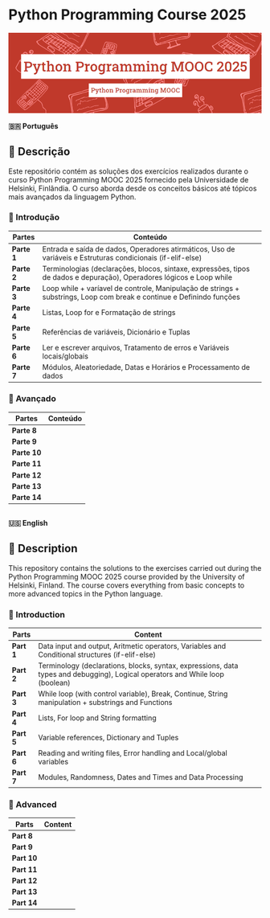 # Python Programming Course 2025
<img src="./.assets/case.png" alt="case" width="900">

**🇧🇷 Português**

## 📝 Descrição

Este repositório contém as soluções dos exercícios realizados durante o curso Python Programming MOOC 2025 fornecido pela Universidade de Helsinki, Finlândia. O curso aborda desde os conceitos básicos até tópicos mais avançados da linguagem Python.

### 📌 Introdução

| **Partes** | Conteúdo |
|------------|---------------|
| **Parte 1** | Entrada e saída de dados, Operadores atirmáticos, Uso de variáveis e Estruturas condicionais (if-elif-else) |
| **Parte 2** | Terminologias (declarações, blocos, sintaxe, expressões, tipos de dados e depuração), Operadores lógicos e Loop while|
| **Parte 3** | Loop while + varíavel de controle, Manipulação de strings + substrings, Loop com break e continue e Definindo funções |
| **Parte 4** | Listas, Loop for e  Formatação de strings |
| **Parte 5** | Referências de variáveis, Dicionário e Tuplas |
| **Parte 6** | Ler e escrever arquivos, Tratamento de erros e Variáveis locais/globais |
| **Parte 7** | Módulos, Aleatoriedade, Datas e Horários e Processamento de dados

### 📌 Avançado

| **Partes** | Conteúdo |
|------------|---------------|
| **Parte 8** | |
| **Parte 9** | |
| **Parte 10** |  |
| **Parte 11** |  |
| **Parte 12** |  |
| **Parte 13** | |
| **Parte 14** | 

 ##
 
**🇺🇸 English**

## 📝 Description

This repository contains the solutions to the exercises carried out during the Python Programming MOOC 2025 course provided by the University of Helsinki, Finland. The course covers everything from basic concepts to more advanced topics in the Python language.

### 📌 Introduction

| **Parts** | Content |
|------------|---------------|
| **Part 1** | Data input and output, Aritmetic operators, Variables and Conditional structures (if-elif-else) |
| **Part 2** | Terminology (declarations, blocks, syntax, expressions, data types and debugging), Logical operators and While loop (boolean)|
| **Part 3** | While loop (with control variable), Break, Continue, String manipulation + substrings and Functions |
| **Part 4** | Lists, For loop and String formatting |
| **Part 5** | Variable references, Dictionary and Tuples |
| **Part 6** | Reading and writing files, Error handling and Local/global variables |
| **Part 7** |  Modules, Randomness, Dates and Times and Data Processing |

### 📌 Advanced

| **Parts** | Content |
|------------|---------------|
| **Part 8** | |
| **Part 9** | |
| **Part 10** |  |
| **Part 11** |  |
| **Part 12** |  |
| **Part 13** | |
| **Part 14** | 
      




